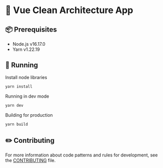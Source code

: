 # 🐝 Vue Clean Architecture App

## 📦 Prerequisites

- Node.js v16.17.0
- Yarn v1.22.19

## 🏃 Running

Install node libraries

```sh
yarn install
```

Running in dev mode

```sh
yarn dev
```

Building for production

```sh
yarn build
```

## ✏️ Contributing

For more information about code patterns and rules for development, see the [CONTRIBUTING](./CONTRIBUTING.md) file.
